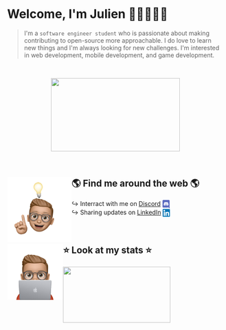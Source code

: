 # Welcome, I'm Julien 👋🏽👨🏽‍💻

> I'm a `software engineer student` who is passionate about making contributing to open-source more approachable. I do love to learn new things and I'm always looking for new challenges. I'm interested in web development, mobile development, and game development. 

<br>
<p align='center'>
<img align='center' width="300" height="170"src="https://user-images.githubusercontent.com/62793491/161388764-529bbb57-c595-4785-9de0-87d837df2582.gif">
</p>


<br>

## 🌎 Find me around the web 🌎 <img align="left" width="150" height="150" src="idea.png">
↪️ Interract with me on <a href="https://discord.com/users/384327361560182784">Discord</a> <img align="center" width="18" height="20" src="discord.png"><br>
↪️ Sharing updates on <a href="https://www.linkedin.com/in/julien-von-der-marck/">LinkedIn</a> <img align="center" width="17" height="18" src="linkedin.png">
<br><br><br>

## ⭐ Look at my stats ⭐ <img align="left" width="130" height="130" src="nerd.png">
<div align="left">
<img align="" width="250" height="130" src="https://github-readme-stats.vercel.app/api?username=jvondermarck&theme=dark&show_icons=true)](https://github.com/anuraghazra/github-readme-stats">
</div>
